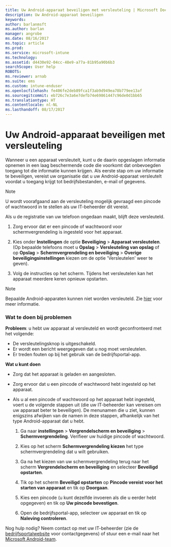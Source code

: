 ```yaml
---
title: Uw Android-apparaat beveiligen met versleuteling | Microsoft Docs
description: Uw Android-apparaat beveiligen
keywords: 
author: barlanmsft
ms.author: barlan
manager: angrobe
ms.date: 08/16/2017
ms.topic: article
ms.prod: 
ms.service: microsoft-intune
ms.technology: 
ms.assetid: d4430e92-04cc-48e9-a77a-81b95a90b6b3
searchScope: User help
ROBOTS: 
ms.reviewer: arnab
ms.suite: ems
ms.custom: intune-enduser
ms.openlocfilehash: fe406fe2deb89fca1f3ab9d949ea78b779ee13af
ms.sourcegitcommit: eb726c7e3a6e7defb74e69861447c96de0d1bb65
ms.translationtype: HT
ms.contentlocale: nl-NL
ms.lasthandoff: 08/17/2017
---
```

# <a name="how-to-protect-your-android-device-using-encryption"></a>Uw Android-apparaat beveiligen met versleuteling

Wanneer u een apparaat versleutelt, kunt u de daarin opgeslagen informatie opnemen in een laag beschermende code die voorkomt dat onbevoegden toegang tot die informatie kunnen krijgen. Als eerste stap om uw informatie te beveiligen, vereist uw organisatie dat u uw Android-apparaat versleutelt voordat u toegang krijgt tot bedrijfsbestanden, e-mail of gegevens.

> [!Note]
> U wordt voorafgaand aan de versleuteling mogelijk gevraagd een pincode of wachtwoord in te stellen als uw IT-beheerder dit vereist.

Als u de registratie van uw telefoon ongedaan maakt, blijft deze versleuteld.

1.  Zorg ervoor dat er een pincode of wachtwoord voor schermvergrendeling is ingesteld voor het apparaat.

2.  Kies onder **Instellingen** de optie **Beveiliging**  >  **Apparaat versleutelen**.
    (Op bepaalde telefoons moet u **Opslag** > **Versleuteling van opslag** of op **Opslag** > **Schermvergrendeling en beveiliging** > **Overige beveiligingsinstellingen** kiezen om de optie 'Versleutelen' weer te geven).

3.  Volg de instructies op het scherm. Tijdens het versleutelen kan het apparaat meerdere keren opnieuw opstarten.

> [!Note]
> Bepaalde Android-apparaten kunnen niet worden versleuteld. Zie [hier](your-device-appears-encrypted-but-cp-says-otherwise-android.md) voor meer informatie.

### <a name="what-to-do-if-you-have-issues"></a>Wat te doen bij problemen
**Probleem**: u hebt uw apparaat al versleuteld en wordt geconfronteerd met het volgende:

- De versleutelingsknop is uitgeschakeld.
- Er wordt een bericht weergegeven dat u nog moet versleutelen.
- Er treden fouten op bij het gebruik van de bedrijfsportal-app.

**Wat u kunt doen**

- Zorg dat het apparaat is geladen en aangesloten.
- Zorg ervoor dat u een pincode of wachtwoord hebt ingesteld op het apparaat.
- Als u al een pincode of wachtwoord op het apparaat hebt ingesteld, voert u de volgende stappen uit (die uw IT-beheerder kan vereisen om uw apparaat beter te beveiligen). De menunamen die u ziet, kunnen enigszins afwijken van de namen in deze stappen, afhankelijk van het type Android-apparaat dat u hebt.

    1. Ga naar **instellingen** > **Vergrendelscherm en beveiliging** > **Schermvergrendeling**. Verifieer uw huidige pincode of wachtwoord.

    2. Kies op het scherm **Schermvergrendeling kiezen** het type schermvergrendeling dat u wilt gebruiken. 

    3. Ga na het kiezen van uw schermvergrendeling terug naar het scherm **Vergrendelscherm en beveiliging** en selecteer **Beveiligd opstarten**. 
    
    4. Tik op het scherm **Beveiligd opstarten** op **Pincode vereist voor het starten van apparaat** en tik op **Doorgaan**.

    5. Kies een pincode (u kunt dezelfde invoeren als die u eerder hebt opgegeven) en tik op **Uw pincode bevestigen**.

    6. Open de bedrijfsportal-app, selecteer uw apparaat en tik op **Naleving controleren**.

Nog hulp nodig? Neem contact op met uw IT-beheerder (zie de [bedrijfsportalwebsite](http://portal.manage.microsoft.com) voor contactgegevens) of stuur een e-mail naar het <a href="mailto:wintunedroidfbk@microsoft.com?subject=I'm having trouble with encryption on my Android device&body=Describe the issue you're experiencing here.">Microsoft Android-team</a>.

